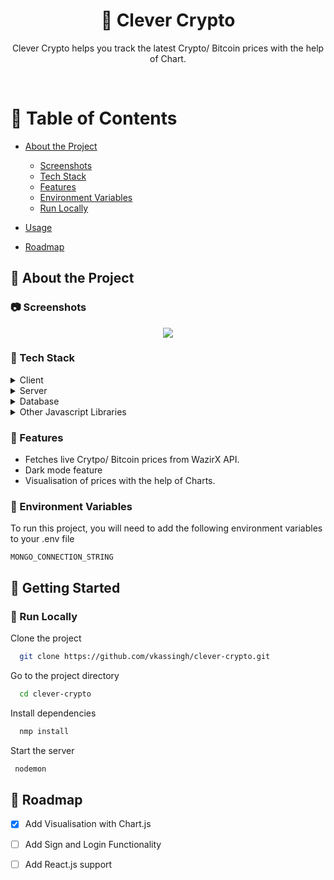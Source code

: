 
<div align="center">

  <h1>🦊 Clever Crypto</h1>
  
  <p>
    Clever Crypto helps you track the latest Crypto/ Bitcoin prices with the help of Chart. 
  </p>
  </div>

<br />


<!-- Table of Contents -->
# :notebook_with_decorative_cover: Table of Contents

- [About the Project](#star2-about-the-project)
  * [Screenshots](#camera-screenshots)
  * [Tech Stack](#space_invader-tech-stack)
  * [Features](#dart-features)
  * [Environment Variables](#key-environment-variables)
  * [Run Locally](#running-run-locally)
  
- [Usage](#eyes-usage)
- [Roadmap](#compass-roadmap)


  

<!-- About the Project -->
## :star2: About the Project


<!-- Screenshots -->
### :camera: Screenshots

<div align="center"> 
  <img src="https://i.im.ge/2022/10/03/1Km2tx.photo-6181293439388332839-y.jpg" />
</div>


<!-- TechStack -->
### :space_invader: Tech Stack

<details>
  <summary>Client</summary>
  <ul>
    <li><a href="">HTML and CSS</a></li>
   </ul>
</details>

<details>
  <summary>Server</summary>
  <ul>
    
 
    <li><a href=""https://expressjs.com/">Express.js</a></li>
    
  </ul>
</details>

<details>
<summary>Database</summary>
  <ul>
    <li><a href=https://www.mongodb.com/">MongoDB</a></li>
    
  </ul>
</details>

<details>
<summary>Other Javascript Libraries</summary>
  <ul>
    <li><a href="https://www.chartjs.org/">Chart.js</a></li>
    
  </ul>
</details>

<!-- Features -->
### :dart: Features

- Fetches live Crytpo/ Bitcoin prices from WazirX API.
- Dark mode feature
- Visualisation of prices with the help of Charts.




<!-- Env Variables -->
### :key: Environment Variables

To run this project, you will need to add the following environment variables to your .env file

`MONGO_CONNECTION_STRING`

<!-- Getting Started -->
## 	:toolbox: Getting Started

<!-- Run Locally -->
### :running: Run Locally

Clone the project

```bash
  git clone https://github.com/vkassingh/clever-crypto.git
```

Go to the project directory

```bash
  cd clever-crypto
```

Install dependencies

```bash
  nmp install
```

Start the server

```bash
 nodemon
```


<!-- Roadmap -->
## :compass: Roadmap

* [x] Add Visualisation with Chart.js
* [ ] Add Sign and Login Functionality
* [ ] Add React.js support







